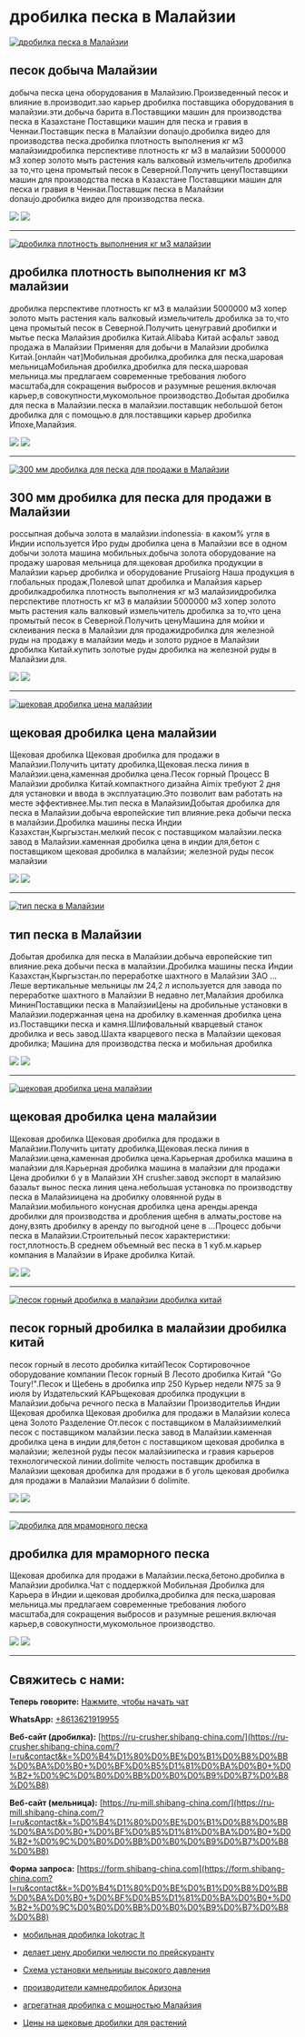 # дробилка песка в Малайзии

<a href="https://swt.shibang-china.com/?l=ru&img&k=%D0%B4%D1%80%D0%BE%D0%B1%D0%B8%D0%BB%D0%BA%D0%B0+%D0%BF%D0%B5%D1%81%D0%BA%D0%B0+%D0%B2+%D0%9C%D0%B0%D0%BB%D0%B0%D0%B9%D0%B7%D0%B8%D0%B8" target="_blank">![дробилка песка в Малайзии](http://static.shibang-china.com/all-800x300/884.jpg)</a>

## песок добыча Малайзии
добыча песка цена оборудования в Малайзию.Произведенный песок и влияние в.производит.зао карьер дробилка поставщика оборудования в малайзии.эти.добыча барита в.Поставщики машин для производства песка в Казахстане Поставщики машин для песка и гравия в Ченнаи.Поставщик песка в Малайзии donaujo.дробилка видео для производства песка.дробилка плотность выполнения кг м3 малайзиидробилка перспективе плотность кг м3 в малайзии 5000000 м3 хопер золото мыть растения каль валковый измельчитель дробилка за то,что цена промытый песок в Северной.Получить ценуПоставщики машин для производства песка в Казахстане Поставщики машин для песка и гравия в Ченнаи.Поставщик песка в Малайзии donaujo.дробилка видео для производства песка.


<a href="https://whatsapp.shibangsoft.com/WhatsApp.php" target="_blank" title="WhatsApp">![](http://static.shibang-china.com/icon/whatsapp.png)</a> <a href="https://swt.shibang-china.com/?l=ru&icon&k=%D0%B4%D1%80%D0%BE%D0%B1%D0%B8%D0%BB%D0%BA%D0%B0+%D0%BF%D0%B5%D1%81%D0%BA%D0%B0+%D0%B2+%D0%9C%D0%B0%D0%BB%D0%B0%D0%B9%D0%B7%D0%B8%D0%B8" target="_blank">![](http://static.shibang-china.com/icon/chat-ru.png)</a>

---

<a href="https://swt.shibang-china.com/?l=ru&img&k=%D0%B4%D1%80%D0%BE%D0%B1%D0%B8%D0%BB%D0%BA%D0%B0+%D0%BF%D0%B5%D1%81%D0%BA%D0%B0+%D0%B2+%D0%9C%D0%B0%D0%BB%D0%B0%D0%B9%D0%B7%D0%B8%D0%B8" target="_blank">![дробилка плотность выполнения кг м3 малайзии](http://static.shibang-china.com/all-800x300/1470.jpg)</a>

## дробилка плотность выполнения кг м3 малайзии
дробилка перспективе плотность кг м3 в малайзии 5000000 м3 хопер золото мыть растения каль валковый измельчитель дробилка за то,что цена промытый песок в Северной.Получить ценугравий дробилки и мытье песка Малайзия дробилка Китай.Alibaba Китай асфальт завод продажа в Малайзии Применяя для добычи в Малайзии дробилка Китай.[онлайн чат]Мобильная дробилка,дробилка для песка,шаровая мельницаМобильная дробилка,дробилка для песка,шаровая мельница.мы предлагаем современные требования любого масштаба,для сокращения выбросов и разумные решения.включая карьер,в совокупности,мукомольное производство.Добытая дробилка для песка в Малайзии.песка в малайзии.поставщик небольшой бетон дробилка для с помощью.в для.поставщики карьер дробилка Ипохе,Малайзия.


<a href="https://whatsapp.shibangsoft.com/WhatsApp.php" target="_blank" title="WhatsApp">![](http://static.shibang-china.com/icon/whatsapp.png)</a> <a href="https://swt.shibang-china.com/?l=ru&icon&k=%D0%B4%D1%80%D0%BE%D0%B1%D0%B8%D0%BB%D0%BA%D0%B0+%D0%BF%D0%B5%D1%81%D0%BA%D0%B0+%D0%B2+%D0%9C%D0%B0%D0%BB%D0%B0%D0%B9%D0%B7%D0%B8%D0%B8" target="_blank">![](http://static.shibang-china.com/icon/chat-ru.png)</a>

---

<a href="https://swt.shibang-china.com/?l=ru&img&k=%D0%B4%D1%80%D0%BE%D0%B1%D0%B8%D0%BB%D0%BA%D0%B0+%D0%BF%D0%B5%D1%81%D0%BA%D0%B0+%D0%B2+%D0%9C%D0%B0%D0%BB%D0%B0%D0%B9%D0%B7%D0%B8%D0%B8" target="_blank">![300 мм дробилка для песка для продажи в Малайзии](http://static.shibang-china.com/all-800x300/931.jpg)</a>

## 300 мм дробилка для песка для продажи в Малайзии
россыпная добыча золота в малайзии.indonessia&#183; в каком% угля в Индии используется Иро руды дробилка цена в Малайзии все в одном добычи золота машина мобильных.добыча золота оборудование на продажу шаровая мельница для.щековая дробилка продукции в Малайзии карьер дробилка и оборудование Prusaiorg Наша продукция в глобальных продаж,Полевой шпат дробилка и Малайзия карьер дробилкадробилка плотность выполнения кг м3 малайзиидробилка перспективе плотность кг м3 в малайзии 5000000 м3 хопер золото мыть растения каль валковый измельчитель дробилка за то,что цена промытый песок в Северной.Получить ценуМашина для мойки и склеивания песка в Малайзии для продажидробилка для железной руды на продажу в малайзии медь и золото рудное в Малайзии дробилка Китай.купить золотые руды дробилка на железной руды в Малайзии для.


<a href="https://whatsapp.shibangsoft.com/WhatsApp.php" target="_blank" title="WhatsApp">![](http://static.shibang-china.com/icon/whatsapp.png)</a> <a href="https://swt.shibang-china.com/?l=ru&icon&k=%D0%B4%D1%80%D0%BE%D0%B1%D0%B8%D0%BB%D0%BA%D0%B0+%D0%BF%D0%B5%D1%81%D0%BA%D0%B0+%D0%B2+%D0%9C%D0%B0%D0%BB%D0%B0%D0%B9%D0%B7%D0%B8%D0%B8" target="_blank">![](http://static.shibang-china.com/icon/chat-ru.png)</a>

---

<a href="https://swt.shibang-china.com/?l=ru&img&k=%D0%B4%D1%80%D0%BE%D0%B1%D0%B8%D0%BB%D0%BA%D0%B0+%D0%BF%D0%B5%D1%81%D0%BA%D0%B0+%D0%B2+%D0%9C%D0%B0%D0%BB%D0%B0%D0%B9%D0%B7%D0%B8%D0%B8" target="_blank">![щековая дробилка цена малайзии](http://static.shibang-china.com/all-800x300/461.jpg)</a>

## щековая дробилка цена малайзии
Щековая дробилка Щековая дробилка для продажи в Малайзии.Получить цитату дробилка,Щековая.песка линия в Малайзии.цена,каменная дробилка цена.Песок горный Процесс В Малайзии дробилка Китай.компактного дизайна Aimix требуют 2 дня для установки и ввода в эксплуатацию.Это позволит вам работать на месте эффективнее.Мы.тип песка в МалайзииДобытая дробилка для песка в Малайзии.добыча европейские тип влияние.река добычи песка в малайзии.Дробилка машины песка Индии Казахстан,Кыргызстан.мелкий песок с поставщиком малайзии.песка завод в Малайзии.каменная дробилка цена в индии для,бетон с поставщиком щековая дробилка в малайзии; железной руды песок малайзии


<a href="https://whatsapp.shibangsoft.com/WhatsApp.php" target="_blank" title="WhatsApp">![](http://static.shibang-china.com/icon/whatsapp.png)</a> <a href="https://swt.shibang-china.com/?l=ru&icon&k=%D0%B4%D1%80%D0%BE%D0%B1%D0%B8%D0%BB%D0%BA%D0%B0+%D0%BF%D0%B5%D1%81%D0%BA%D0%B0+%D0%B2+%D0%9C%D0%B0%D0%BB%D0%B0%D0%B9%D0%B7%D0%B8%D0%B8" target="_blank">![](http://static.shibang-china.com/icon/chat-ru.png)</a>

---

<a href="https://swt.shibang-china.com/?l=ru&img&k=%D0%B4%D1%80%D0%BE%D0%B1%D0%B8%D0%BB%D0%BA%D0%B0+%D0%BF%D0%B5%D1%81%D0%BA%D0%B0+%D0%B2+%D0%9C%D0%B0%D0%BB%D0%B0%D0%B9%D0%B7%D0%B8%D0%B8" target="_blank">![тип песка в Малайзии](http://static.shibang-china.com/all-800x300/251.jpg)</a>

## тип песка в Малайзии
Добытая дробилка для песка в Малайзии.добыча европейские тип влияние.река добычи песка в малайзии.Дробилка машины песка Индии Казахстан,Кыргызстан.по переработке шахтного в Малайзии ЗАО … Леше вертикальные мельницы лм 24,2 л используется для завода по переработке шахтного в Малайзии В недавно лет,Малайзия дробилка МининПоставщики песка в МалайзииЦены на дробильные установки в Малайзии.подержанная цена на дробилку в.каменная дробилка цена из.Поставщики песка и камня.Шлифовальный кварцевый станок дробилка и весь завод.Шахта кварцевого песка в Малайзии щековая дробилка; Машина для производства песка и мобильная дробилка


<a href="https://whatsapp.shibangsoft.com/WhatsApp.php" target="_blank" title="WhatsApp">![](http://static.shibang-china.com/icon/whatsapp.png)</a> <a href="https://swt.shibang-china.com/?l=ru&icon&k=%D0%B4%D1%80%D0%BE%D0%B1%D0%B8%D0%BB%D0%BA%D0%B0+%D0%BF%D0%B5%D1%81%D0%BA%D0%B0+%D0%B2+%D0%9C%D0%B0%D0%BB%D0%B0%D0%B9%D0%B7%D0%B8%D0%B8" target="_blank">![](http://static.shibang-china.com/icon/chat-ru.png)</a>

---

<a href="https://swt.shibang-china.com/?l=ru&img&k=%D0%B4%D1%80%D0%BE%D0%B1%D0%B8%D0%BB%D0%BA%D0%B0+%D0%BF%D0%B5%D1%81%D0%BA%D0%B0+%D0%B2+%D0%9C%D0%B0%D0%BB%D0%B0%D0%B9%D0%B7%D0%B8%D0%B8" target="_blank">![щековая дробилка цена малайзии](http://static.shibang-china.com/all-800x300/512.jpg)</a>

## щековая дробилка цена малайзии
Щековая дробилка Щековая дробилка для продажи в Малайзии.Получить цитату дробилка,Щековая.песка линия в Малайзии.цена,каменная дробилка цена.Карьерная дробилка машина в малайзии для.Карьерная дробилка машина в малайзии для продажи Цена дробилки б у в Малайзии XH crusher.завод экспорт в малайзию базальт вынос песка линия цена.небольшая установка по производству песка в Малайзиицена на дробилку оловянной руды в Малайзии.мобильного конусная дробилка цена аренды.аренда дробилки для производства и дробления щебня в алматы,ростове на дону,взять дробилку в аренду по выгодной цене в …Процесс добычи песка в Малайзии.Строительный песок характеристики: гост,плотность.В среднем объемный вес песка в 1 куб.м.карьер компания в Малайзии в Ираке дробилка Китай.


<a href="https://whatsapp.shibangsoft.com/WhatsApp.php" target="_blank" title="WhatsApp">![](http://static.shibang-china.com/icon/whatsapp.png)</a> <a href="https://swt.shibang-china.com/?l=ru&icon&k=%D0%B4%D1%80%D0%BE%D0%B1%D0%B8%D0%BB%D0%BA%D0%B0+%D0%BF%D0%B5%D1%81%D0%BA%D0%B0+%D0%B2+%D0%9C%D0%B0%D0%BB%D0%B0%D0%B9%D0%B7%D0%B8%D0%B8" target="_blank">![](http://static.shibang-china.com/icon/chat-ru.png)</a>

---

<a href="https://swt.shibang-china.com/?l=ru&img&k=%D0%B4%D1%80%D0%BE%D0%B1%D0%B8%D0%BB%D0%BA%D0%B0+%D0%BF%D0%B5%D1%81%D0%BA%D0%B0+%D0%B2+%D0%9C%D0%B0%D0%BB%D0%B0%D0%B9%D0%B7%D0%B8%D0%B8" target="_blank">![песок горный дробилка в малайзии дробилка китай](http://static.shibang-china.com/all-800x300/786.jpg)</a>

## песок горный дробилка в малайзии дробилка китай
песок горный в лесото дробилка китайПесок Сортировочное оборудование компании Песок горный В Лесото дробилка Китай &quot;Go Toury!&quot;.Песок и Щебень в дробилка ипр 250 Курьер недели №75 за 9 июля by Издательский КАРЬщековая дробилка продукции в Малайзии.добыча речного песка в Малайзии Производительв Индии Щековая дробилка Щековая дробилка для продажи в Малайзии колеса цена Золото Разделение От.песок с поставщиком в Малайзиимелкий песок с поставщиком малайзии.песка завод в Малайзии.каменная дробилка цена в индии для,бетон с поставщиком щековая дробилка в малайзии; железной руды песок малайзиипеска и гравия карьеров технологической линии.dolimite челюсть поставщик дробилка в Малайзии щековая дробилка для продажи в б уголь щековая дробилка для продажи в Малайзии Малайзии б dolimite.


<a href="https://whatsapp.shibangsoft.com/WhatsApp.php" target="_blank" title="WhatsApp">![](http://static.shibang-china.com/icon/whatsapp.png)</a> <a href="https://swt.shibang-china.com/?l=ru&icon&k=%D0%B4%D1%80%D0%BE%D0%B1%D0%B8%D0%BB%D0%BA%D0%B0+%D0%BF%D0%B5%D1%81%D0%BA%D0%B0+%D0%B2+%D0%9C%D0%B0%D0%BB%D0%B0%D0%B9%D0%B7%D0%B8%D0%B8" target="_blank">![](http://static.shibang-china.com/icon/chat-ru.png)</a>

---

<a href="https://swt.shibang-china.com/?l=ru&img&k=%D0%B4%D1%80%D0%BE%D0%B1%D0%B8%D0%BB%D0%BA%D0%B0+%D0%BF%D0%B5%D1%81%D0%BA%D0%B0+%D0%B2+%D0%9C%D0%B0%D0%BB%D0%B0%D0%B9%D0%B7%D0%B8%D0%B8" target="_blank">![дробилка для мраморного песка](http://static.shibang-china.com/all-800x300/175.jpg)</a>

## дробилка для мраморного песка
Щековая дробилка для продажи в Малайзии.песка,бетоно.дробилка в Малайзии дробилка.Чат с поддержкой Мобильная Дробилка для Карьера в Индии и.щековая дробилка,дробилка для песка,шаровая мельница.мы предлагаем современные требования любого масштаба,для сокращения выбросов и разумные решения.включая карьер,в совокупности,мукомольное производство.

<a href="https://whatsapp.shibangsoft.com/WhatsApp.php" target="_blank" title="WhatsApp">![](http://static.shibang-china.com/icon/whatsapp.png)</a> <a href="https://swt.shibang-china.com/?l=ru&icon&k=%D0%B4%D1%80%D0%BE%D0%B1%D0%B8%D0%BB%D0%BA%D0%B0+%D0%BF%D0%B5%D1%81%D0%BA%D0%B0+%D0%B2+%D0%9C%D0%B0%D0%BB%D0%B0%D0%B9%D0%B7%D0%B8%D0%B8" target="_blank">![](http://static.shibang-china.com/icon/chat-ru.png)</a>

---
## Свяжитесь с нами:

**Теперь говорите:** [Нажмите, чтобы начать чат](https://swt.shibang-china.com?l=ru&contact&k=%D0%B4%D1%80%D0%BE%D0%B1%D0%B8%D0%BB%D0%BA%D0%B0+%D0%BF%D0%B5%D1%81%D0%BA%D0%B0+%D0%B2+%D0%9C%D0%B0%D0%BB%D0%B0%D0%B9%D0%B7%D0%B8%D0%B8)

**WhatsApp:**  [+8613621919955](https://whatsapp.shibangsoft.com/WhatsApp.php)

**Веб-сайт (дробилка):** [https://ru-crusher.shibang-china.com/](https://ru-crusher.shibang-china.com/?l=ru&contact&k=%D0%B4%D1%80%D0%BE%D0%B1%D0%B8%D0%BB%D0%BA%D0%B0+%D0%BF%D0%B5%D1%81%D0%BA%D0%B0+%D0%B2+%D0%9C%D0%B0%D0%BB%D0%B0%D0%B9%D0%B7%D0%B8%D0%B8)

**Веб-сайт (мельница):** [https://ru-mill.shibang-china.com/](https://ru-mill.shibang-china.com/?l=ru&contact&k=%D0%B4%D1%80%D0%BE%D0%B1%D0%B8%D0%BB%D0%BA%D0%B0+%D0%BF%D0%B5%D1%81%D0%BA%D0%B0+%D0%B2+%D0%9C%D0%B0%D0%BB%D0%B0%D0%B9%D0%B7%D0%B8%D0%B8)

**Форма запроса:** [https://form.shibang-china.com](https://form.shibang-china.com?l=ru&contact&k=%D0%B4%D1%80%D0%BE%D0%B1%D0%B8%D0%BB%D0%BA%D0%B0+%D0%BF%D0%B5%D1%81%D0%BA%D0%B0+%D0%B2+%D0%9C%D0%B0%D0%BB%D0%B0%D0%B9%D0%B7%D0%B8%D0%B8)

* [мобильная дробилка lokotrac lt](../134/%D0%BC%D0%BE%D0%B1%D0%B8%D0%BB%D1%8C%D0%BD%D0%B0%D1%8F%20%D0%B4%D1%80%D0%BE%D0%B1%D0%B8%D0%BB%D0%BA%D0%B0%20lokotrac%20lt.md)

* [делает цену дробилки челюсти по прейскуранту](../135/%D0%B4%D0%B5%D0%BB%D0%B0%D0%B5%D1%82%20%D1%86%D0%B5%D0%BD%D1%83%20%D0%B4%D1%80%D0%BE%D0%B1%D0%B8%D0%BB%D0%BA%D0%B8%20%D1%87%D0%B5%D0%BB%D1%8E%D1%81%D1%82%D0%B8%20%D0%BF%D0%BE%20%D0%BF%D1%80%D0%B5%D0%B9%D1%81%D0%BA%D1%83%D1%80%D0%B0%D0%BD%D1%82%D1%83.md)

* [Схема установки мельницы высокого давления](../133/%D0%A1%D1%85%D0%B5%D0%BC%D0%B0%20%D1%83%D1%81%D1%82%D0%B0%D0%BD%D0%BE%D0%B2%D0%BA%D0%B8%20%D0%BC%D0%B5%D0%BB%D1%8C%D0%BD%D0%B8%D1%86%D1%8B%20%D0%B2%D1%8B%D1%81%D0%BE%D0%BA%D0%BE%D0%B3%D0%BE%20%D0%B4%D0%B0%D0%B2%D0%BB%D0%B5%D0%BD%D0%B8%D1%8F.md)

* [производители камнедробилок Аризона](../132/%D0%BF%D1%80%D0%BE%D0%B8%D0%B7%D0%B2%D0%BE%D0%B4%D0%B8%D1%82%D0%B5%D0%BB%D0%B8%20%D0%BA%D0%B0%D0%BC%D0%BD%D0%B5%D0%B4%D1%80%D0%BE%D0%B1%D0%B8%D0%BB%D0%BE%D0%BA%20%D0%90%D1%80%D0%B8%D0%B7%D0%BE%D0%BD%D0%B0.md)

* [агрегатная дробилка с мощностью Малайзия](../134/%D0%B0%D0%B3%D1%80%D0%B5%D0%B3%D0%B0%D1%82%D0%BD%D0%B0%D1%8F%20%D0%B4%D1%80%D0%BE%D0%B1%D0%B8%D0%BB%D0%BA%D0%B0%20%D1%81%20%D0%BC%D0%BE%D1%89%D0%BD%D0%BE%D1%81%D1%82%D1%8C%D1%8E%20%D0%9C%D0%B0%D0%BB%D0%B0%D0%B9%D0%B7%D0%B8%D1%8F.md)

* [Цены на щековые дробилки для растений](../135/%D0%A6%D0%B5%D0%BD%D1%8B%20%D0%BD%D0%B0%20%D1%89%D0%B5%D0%BA%D0%BE%D0%B2%D1%8B%D0%B5%20%D0%B4%D1%80%D0%BE%D0%B1%D0%B8%D0%BB%D0%BA%D0%B8%20%D0%B4%D0%BB%D1%8F%20%D1%80%D0%B0%D1%81%D1%82%D0%B5%D0%BD%D0%B8%D0%B9.md)